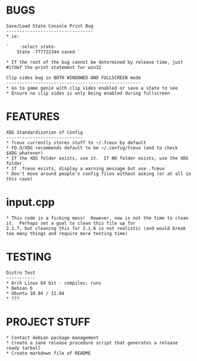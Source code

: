 BUGS
====
	Save/Load State Console Print Bug
	---------------------------------
	* ie:

	`	 -select state-
		State -777722344 saved `
	
	* If the root of the bug cannot be determined by release time, just #ifdef the print statement for win32
	
	Clip sides bug in BOTH WINDOWED AND FULLSCREEN mode
	---------------------------------------------------
	* Go to game genie with clip sides enabled or save a state to see
	* Ensure no clip sides is only being enabled during fullscreen

FEATURES
========
	XDG Standardization of Config
	-----------------------------
	* fceux currently stores stuff to ~/.fceux by default
	* FD.O/XDG recommends default to be ~/.config/fceux (and to check $XDG_whatever)
	* If the XDG folder exists, use it.  If NO folder exists, use the XDG folder.
	* If .fceux exists, display a warning message but use .fceux
	* Don't move around people's config files without asking (or at all in this case)

input.cpp
=========
	* This code is a fscking mess!  However, now is not the time to clean it.  Perhaps set a goal to clean this file up for
	2.1.7, but cleaning this for 2.1.6 is not realistic (and would break too many things and require more testing time)

TESTING
=======
	Distro Test
	-----------
	* Arch Linux 64 bit - compiles; runs
	* Debian 6
	* Ubuntu 10.04 / 11.04
	* ???

PROJECT STUFF
=============
	* Contact debian package management
	* Create a sane release procedure script that generates a release ready tarball
	* Create markdown file of README

